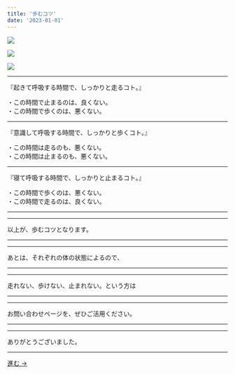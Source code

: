 ```yaml
---
title: '歩むコツ'
date: '2023-01-01'
---
```

![](/images/0.jpg)

![](/images/1.jpg)

![](/images/2.jpg)
***
『起きて呼吸する時間で、しっかりと走るコト。』

・この時間で止まるのは、良くない。  
・この時間で歩くのは、悪くない。  

***
『意識して呼吸する時間で、しっかりと歩くコト。』

・この時間は走るのも、悪くない。  
・この時間は止まるのも、悪くない。  

***
『寝て呼吸する時間で、しっかりと止まるコト。』  

・この時間で歩くのは、悪くない。  
・この時間で走るのは、良くない。

***
***
以上が、歩むコツとなります。  
***
***
あとは、それぞれの体の状態によるので、  
***
***
走れない、歩けない、止まれない。という方は  
***
***
お問い合わせページを、ぜひご活用ください。  
***
***
ありがとうございました。  
***
[ 進む → ](https://thebase.in/inquiry/01234567890)
